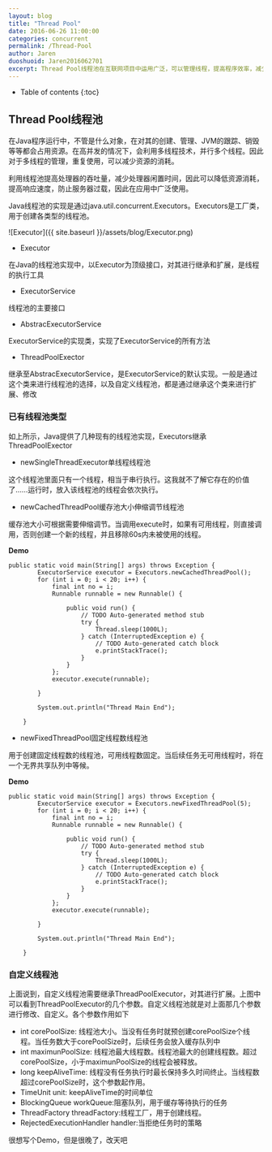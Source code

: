 ```yaml
---
layout: blog
title: "Thread Pool"
date: 2016-06-26 11:00:00
categories: concurrent
permalink: /Thread-Pool
author: Jaren
duoshuoid: Jaren2016062701
excerpt: Thread Pool线程池在互联网项目中运用广泛，可以管理线程，提高程序效率，减少创建和销毁线程的消耗
---
```


* Table of contents
{:toc}


## Thread Pool线程池

在Java程序运行中，不管是什么对象，在对其的创建、管理、JVM的跟踪、销毁等等都会占用资源。在高并发的情况下，会利用多线程技术，并行多个线程。因此对于多线程的管理，重复使用，可以减少资源的消耗。

利用线程池提高处理器的吞吐量，减少处理器闲置时间，因此可以降低资源消耗，提高响应速度，防止服务器过载，因此在应用中广泛使用。

Java线程池的实现是通过java.util.concurrent.Executors。Executors是工厂类，用于创建各类型的线程池。

![Executor]({{ site.baseurl }}/assets/blog/Executor.png)

* Executor

在Java的线程池实现中，以Executor为顶级接口，对其进行继承和扩展，是线程的执行工具

* ExecutorService

线程池的主要接口

* AbstracExecutorService

ExecutorService的实现类，实现了ExecutorService的所有方法

* ThreadPoolExector

继承至AbstracExecutorService，是ExecutorService的默认实现。一般是通过这个类来进行线程池的选择，以及自定义线程池，都是通过继承这个类来进行扩展、修改

### 已有线程池类型

如上所示，Java提供了几种现有的线程池实现，Executors继承ThreadPoolExector

* newSingleThreadExecutor单线程线程池

这个线程池里面只有一个线程，相当于串行执行。这我就不了解它存在的价值了……运行时，放入该线程池的线程会依次执行。

* newCachedThreadPool缓存池大小伸缩调节线程池

缓存池大小可根据需要伸缩调节。当调用execute时，如果有可用线程，则直接调用，否则创建一个新的线程，并且移除60s内未被使用的线程。

**Demo**

~~~
public static void main(String[] args) throws Exception {
		ExecutorService executor = Executors.newCachedThreadPool();
		for (int i = 0; i < 20; i++) {
			final int no = i;
			Runnable runnable = new Runnable() {

				public void run() {
					// TODO Auto-generated method stub
					try {
						Thread.sleep(1000L);
					} catch (InterruptedException e) {
						// TODO Auto-generated catch block
						e.printStackTrace();
					}
				}
			};
			executor.execute(runnable);

		}

		System.out.println("Thread Main End");

	}
~~~



* newFixedThreadPool固定线程数线程池

用于创建固定线程数的线程池，可用线程数固定。当后续任务无可用线程时，将在一个无界共享队列中等候。

**Demo**

~~~
public static void main(String[] args) throws Exception {
		ExecutorService executor = Executors.newFixedThreadPool(5);
		for (int i = 0; i < 20; i++) {
			final int no = i;
			Runnable runnable = new Runnable() {

				public void run() {
					// TODO Auto-generated method stub
					try {
						Thread.sleep(1000L);
					} catch (InterruptedException e) {
						// TODO Auto-generated catch block
						e.printStackTrace();
					}
				}
			};
			executor.execute(runnable);

		}

		System.out.println("Thread Main End");

	}
~~~

### 自定义线程池

上面说到，自定义线程池需要继承ThreadPoolExecutor，对其进行扩展。上图中可以看到ThreadPoolExecutor的几个参数。自定义线程池就是对上面那几个参数进行修改、自定义。各个参数作用如下

* int corePoolSize: 线程池大小。当没有任务时就预创建corePoolSize个线程。当任务数大于corePoolSize时，后续任务会放入缓存队列中
* int maximunPoolSize: 线程池最大线程数。线程池最大的创建线程数。超过corePoolSize，小于maximunPoolSize的线程会被释放。
* long keepAliveTime: 线程没有任务执行时最长保持多久时间终止。当线程数超过corePoolSize时，这个参数起作用。
* TimeUnit unit: keepAliveTime的时间单位
* BlockingQueue workQueue:阻塞队列，用于缓存等待执行的任务
* ThreadFactory threadFactory:线程工厂，用于创建线程。
* RejectedExecutionHandler handler:当拒绝任务时的策略

很想写个Demo，但是很晚了，改天吧